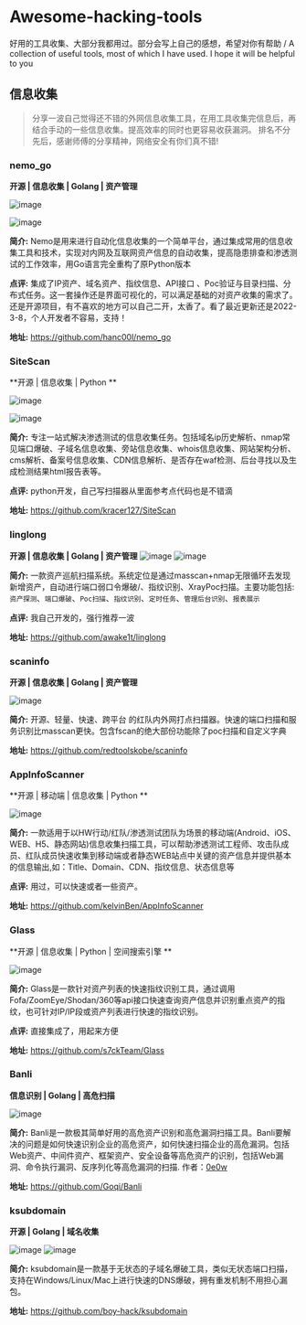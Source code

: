 # Awesome-hacking-tools
好用的工具收集、大部分我都用过。部分会写上自己的感想，希望对你有帮助 / A collection of useful tools, most of which I have used. I hope it will be helpful to you



## 信息收集

> 分享一波自己觉得还不错的外网信息收集工具，在用工具收集完信息后，再结合手动的一些信息收集。提高效率的同时也更容易收获漏洞。 排名不分先后，感谢师傅的分享精神，网络安全有你们真不错!



### nemo_go

**开源 | 信息收集 | Golang | 资产管理**

![image](https://github.com/awake1t/Awesome-hacking-tools/blob/master/img/image-20220409234442857.png)

![image](https://github.com/awake1t/Awesome-hacking-tools/blob/master/img/image-20220409234424091.png)



**简介:** Nemo是用来进行自动化信息收集的一个简单平台，通过集成常用的信息收集工具和技术，实现对内网及互联网资产信息的自动收集，提高隐患排查和渗透测试的工作效率，用Go语言完全重构了原Python版本

**点评:** 集成了IP资产、域名资产、指纹信息、API接口 、Poc验证与目录扫描、分布式任务。这一套操作还是界面可视化的，可以满足基础的对资产收集的需求了。还是开源项目，有不喜欢的地方可以自己二开，太香了。看了最近更新还是2022-3-8，个人开发者不容易，支持！

**地址:** https://github.com/hanc00l/nemo_go








### SiteScan

**开源 | 信息收集 | Python **

![image](https://github.com/awake1t/Awesome-hacking-tools/blob/master/img/image-20220410150134627.png)

![image](https://github.com/awake1t/Awesome-hacking-tools/blob/master/img/image-20220410150157188.png)

**简介:** 专注一站式解决渗透测试的信息收集任务。包括域名ip历史解析、nmap常见端口爆破、子域名信息收集、旁站信息收集、whois信息收集、网站架构分析、cms解析、备案号信息收集、CDN信息解析、是否存在waf检测、后台寻找以及生成检测结果html报告表等。

**点评:** python开发，自己写扫描器从里面参考点代码也是不错滴

**地址:** https://github.com/kracer127/SiteScan









### linglong

**开源 | 信息收集 | Golang | 资产管理**
![image](https://github.com/awake1t/Awesome-hacking-tools/blob/master/img/640.png)
![image](https://github.com/awake1t/Awesome-hacking-tools/blob/master/img/640-1.png)

**简介:** 一款资产巡航扫描系统。系统定位是通过masscan+nmap无限循环去发现新增资产，自动进行端口弱口令爆破/、指纹识别、XrayPoc扫描。主要功能包括: `资产探测`、`端口爆破`、`Poc扫描`、`指纹识别`、`定时任务`、`管理后台识别`、`报表展示`

**点评:** 我自己开发的，强行推荐一波

**地址:** https://github.com/awake1t/linglong





### scaninfo

**开源 | 信息收集 | Golang | 资产管理**

![image](https://github.com/awake1t/Awesome-hacking-tools/blob/master/img/image-20220410150844017.png)

**简介:** 开源、轻量、快速、跨平台 的红队内外网打点扫描器。快速的端口扫描和服务识别比masscan更快。包含fscan的绝大部份功能除了poc扫描和自定义字典

**地址:** https://github.com/redtoolskobe/scaninfo





### AppInfoScanner

**开源 | 移动端 | 信息收集 | Python **

![image](https://github.com/awake1t/Awesome-hacking-tools/blob/master/img/AppInfoScanner.png)




**简介:** 一款适用于以HW行动/红队/渗透测试团队为场景的移动端(Android、iOS、WEB、H5、静态网站)信息收集扫描工具，可以帮助渗透测试工程师、攻击队成员、红队成员快速收集到移动端或者静态WEB站点中关键的资产信息并提供基本的信息输出,如：Title、Domain、CDN、指纹信息、状态信息等

**点评:** 用过，可以快速或者一些资产。

**地址:** https://github.com/kelvinBen/AppInfoScanner





### Glass

**开源 | 信息收集 | Python | 空间搜索引擎 **

![image](https://github.com/awake1t/Awesome-hacking-tools/blob/master/img/Glass.png)


**简介:** Glass是一款针对资产列表的快速指纹识别工具，通过调用Fofa/ZoomEye/Shodan/360等api接口快速查询资产信息并识别重点资产的指纹，也可针对IP/IP段或资产列表进行快速的指纹识别。

**点评:** 直接集成了，用起来方便

**地址:** https://github.com/s7ckTeam/Glass


### Banli

**信息识别 | Golang | 高危扫描**

![image](https://github.com/awake1t/Awesome-hacking-tools/blob/master/img/image-20220410145544381.png)

**简介:** Banli是一款极其简单好用的高危资产识别和高危漏洞扫描工具。Banli要解决的问题是如何快速识别企业的高危资产，如何快速扫描企业的高危漏洞。包括Web资产、中间件资产、框架资产、安全设备等高危资产的识别，包括Web漏洞、命令执行漏洞、反序列化等高危漏洞的扫描. 作者：[0e0w](https://github.com/0e0w)

**地址:** https://github.com/Goqi/Banli




### ksubdomain

**开源 |  Golang | 域名收集**

![image](https://github.com/awake1t/Awesome-hacking-tools/blob/master/img/ksubdomain.png)
![image](https://github.com/awake1t/Awesome-hacking-tools/blob/master/img/ksubdomain1.png)

**简介:** ksubdomain是一款基于无状态的子域名爆破工具，类似无状态端口扫描，支持在Windows/Linux/Mac上进行快速的DNS爆破，拥有重发机制不用担心漏包。

**地址:** https://github.com/boy-hack/ksubdomain






